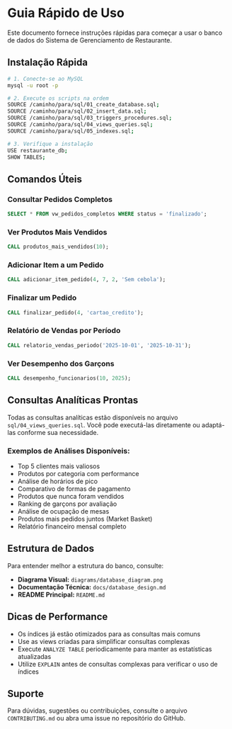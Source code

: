 # Guia Rápido de Uso

Este documento fornece instruções rápidas para começar a usar o banco de dados do Sistema de Gerenciamento de Restaurante.

## Instalação Rápida

```bash
# 1. Conecte-se ao MySQL
mysql -u root -p

# 2. Execute os scripts na ordem
SOURCE /caminho/para/sql/01_create_database.sql;
SOURCE /caminho/para/sql/02_insert_data.sql;
SOURCE /caminho/para/sql/03_triggers_procedures.sql;
SOURCE /caminho/para/sql/04_views_queries.sql;
SOURCE /caminho/para/sql/05_indexes.sql;

# 3. Verifique a instalação
USE restaurante_db;
SHOW TABLES;
```

## Comandos Úteis

### Consultar Pedidos Completos

```sql
SELECT * FROM vw_pedidos_completos WHERE status = 'finalizado';
```

### Ver Produtos Mais Vendidos

```sql
CALL produtos_mais_vendidos(10);
```

### Adicionar Item a um Pedido

```sql
CALL adicionar_item_pedido(4, 7, 2, 'Sem cebola');
```

### Finalizar um Pedido

```sql
CALL finalizar_pedido(4, 'cartao_credito');
```

### Relatório de Vendas por Período

```sql
CALL relatorio_vendas_periodo('2025-10-01', '2025-10-31');
```

### Ver Desempenho dos Garçons

```sql
CALL desempenho_funcionarios(10, 2025);
```

## Consultas Analíticas Prontas

Todas as consultas analíticas estão disponíveis no arquivo `sql/04_views_queries.sql`. Você pode executá-las diretamente ou adaptá-las conforme sua necessidade.

### Exemplos de Análises Disponíveis:

- Top 5 clientes mais valiosos
- Produtos por categoria com performance
- Análise de horários de pico
- Comparativo de formas de pagamento
- Produtos que nunca foram vendidos
- Ranking de garçons por avaliação
- Análise de ocupação de mesas
- Produtos mais pedidos juntos (Market Basket)
- Relatório financeiro mensal completo

## Estrutura de Dados

Para entender melhor a estrutura do banco, consulte:

- **Diagrama Visual:** `diagrams/database_diagram.png`
- **Documentação Técnica:** `docs/database_design.md`
- **README Principal:** `README.md`

## Dicas de Performance

- Os índices já estão otimizados para as consultas mais comuns
- Use as views criadas para simplificar consultas complexas
- Execute `ANALYZE TABLE` periodicamente para manter as estatísticas atualizadas
- Utilize `EXPLAIN` antes de consultas complexas para verificar o uso de índices

## Suporte

Para dúvidas, sugestões ou contribuições, consulte o arquivo `CONTRIBUTING.md` ou abra uma issue no repositório do GitHub.
